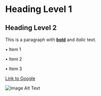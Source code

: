 # Heading Level 1
## Heading Level 2

This is a paragraph with [**bold**](https://www.bing.com/search?form=SKPBOT&q=bold) and _italic_ text.

•  Item 1

•  Item 2

•  Item 3


[Link to Google](https://www.google.com)

![Image Alt Text](https://example.com/image.jpg)
